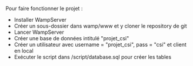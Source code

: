 Pour faire fonctionner le projet :

- Installer WampServer
- Créer un sous-dossier dans wamp/www et y cloner le repository de git
- Lancer WampServer
- Créer une base de données intitulé "projet_csi"
- Créer un utilisateur avec username = "projet_csi", pass = "csi" et client en local
- Exécuter le script dans /script/database.sql pour créer les tables
